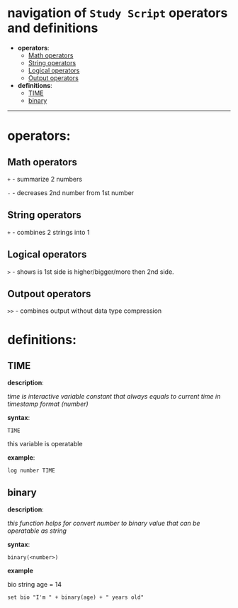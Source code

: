 # navigation of `Study Script` operators and definitions
- **operators**:
    - [Math operators](#math-operators)
    - [String operators](#string-operators)
    - [Logical operators](#logical-operators)
    - [Output operators](#output-operators)
- **definitions**:
    - [TIME](#TIME)
    - [binary](#binary)

--- 

# operators:

## Math operators

`+` - summarize 2 numbers

`-` - decreases 2nd number from 1st number

## String operators

`+` - combines 2 strings into 1

## Logical operators

`>` - shows is 1st side is higher/bigger/more then 2nd side.

## Outpout operators

`>>` - combines output without data type compression

# definitions:

## TIME

**description**:

_time is interactive variable constant that always equals to current time in timestamp format (number)_

**syntax**:
```
TIME
```
this variable is operatable

**example**:
```
log number TIME
```

## binary

**description**:

_this function helps for convert number to binary value that can be operatable as string_

**syntax**:
```
binary(<number>)
```

**example**

bio string
age = 14
```
set bio "I'm " + binary(age) + " years old"
```
